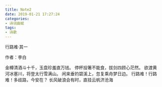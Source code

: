 ```yaml
---
title: Note2
date: 2019-01-21 17:27:24
categories: 
- 诗词曲赋
tags:
- 诗歌
---
```

行路难·其一

作者：李白

金樽清酒斗十千，玉盘珍羞直万钱。
停杯投箸不能食，拔剑四顾心茫然。
欲渡黄河冰塞川，将登太行雪满山。
闲来垂钓碧溪上，忽复乘舟梦日边。
行路难！行路难！多歧路，今安在？
长风破浪会有时，直挂云帆济沧海